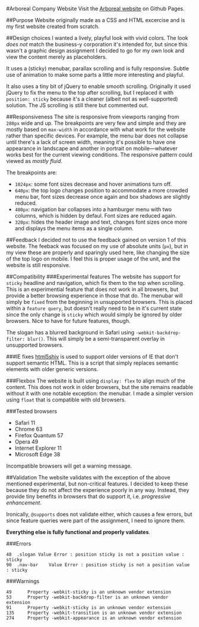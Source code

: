 #Arboreal Company Website
Visit the [Arboreal website](https://spacecakes.github.io/arboreal/) on Github Pages.

##Purpose
Website originally made as a CSS and HTML excercise and is my first website created from scratch.

##Design choices
I wanted a lively, playful look with vivid colors. The look *does not* match the business-y corporation it's intended for, but since this wasn't a graphic design assignment I decided to go for my own look and view the content merely as placeholders.

It uses a (sticky) menubar, parallax scrolling and is fully responsive. Subtle use of animation to make some parts a little more interesting and playful.

It also uses a tiny bit of jQuery to enable smooth scrolling. Originally it used jQuery to fix the menu to the top after scrolling, but I replaced it with `position: sticky` because it's a cleaner (albeit not as well-supported) solution. The JS scrolling is still there but commented out.

##Responsiveness
The site is responsive from viewports ranging from `280px` wide and up. The breakpoints are very few and simple and they are mostly based on `max-width` in accordance with what work for the website rather than specific devices. For example, the menu bar does not collapse until there's a lack of screen width, meaning it's possible to have one appearance in landscape and another in portrait on mobile—whatever works best for the current viewing conditions. The responsive pattern could viewed as _mostly fluid_.

The breakpoints are:

* `1024px`: some font sizes decrease and hover animations turn off.
* `640px`: the top logo changes position to accommodate a more crowded menu bar, font sizes decrease once again and box shadows are slightly reduced.
* `480px`: navigation bar collapses into a hamburger menu with two columns, which is hidden by defaul. Font sizes are reduced again.
* `320px`: hides the header image and text, changes font sizes once more and displays the menu items as a single column.

##Feedback
I decided not to use the feedback gained on version 1 of this website. The feeback was focused on my use of absolute units (`px`), but in my view these are properly and sparingly used here, like changing the size of the top logo on mobile. I feel this is proper usage of the unit, and the website is still responsive.

##Compatibility
###Experimental features
The website has support for `sticky` headline and navigation, which fix them to the top when scrolling. This is an experimential feature that does not work in all browsers, but provide a better browsing experience in those that do. The menubar will simply be `fixed` from the beginning in unsupported browsers. This is placed within a `feature query`, but doesn't really need to be in it's current state since the only change is `sticky` which would simply be ignored by older browsers. Nice to have for future features, though. 

The slogan has a blurred background in Safari using `-webkit-backdrop-filter: blur()`. This will simply be a semi-transparent overlay in unsupported browsers.

###IE fixes
[html5shiv](https://github.com/aFarkas/html5shiv) is used to support older versions of IE that don't support semantic HTML. This is a script that simply replaces semantic elements with older generic versions.  

###Flexbox
The website is built using `display: flex` to align much of the content. This does not work in older browsers, but the site remains readable without it with one notable exception: the menubar. I made a simpler version using `float` that is compatible with old browsers.

###Tested browsers
* Safari 11
* Chrome 63
* Firefox Quantum 57
* Opera 49
* Internet Explorer 11
* Microsoft Edge 38

Incompatible browsers will get a warning message. 


##Validation
The website validates with the exception of the above mentioned experimental, but non-critical features. I decided to keep these because they do not affect the experience poorly in any way. Instead, they provide tiny benefits in browsers that do support it, i.e. _progressive enhancement_.

Ironically, `@supports` does not validate either, which causes a few errors, but since feature queries were part of the assignment, I need to ignore them.

**Everything else is fully functional and properly validates**.

###Errors
```
48	.slogan	Value Error : position sticky is not a position value : sticky
90	.nav-bar	Value Error : position sticky is not a position value : sticky
```

###Warnings
```
49		Property -webkit-sticky is an unknown vendor extension
53		Property -webkit-backdrop-filter is an unknown vendor extension
91		Property -webkit-sticky is an unknown vendor extension
135		Property -webkit-transition is an unknown vendor extension
274		Property -webkit-appearance is an unknown vendor extension
```